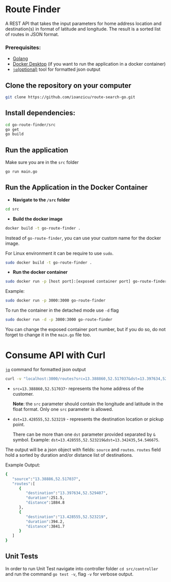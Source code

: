 # Route Finder
A REST API that takes the input parameters for home address location and destination(s) in format of latitude and longitude. The result is a sorted list of routes in JSON format.

### Prerequisites:
- [Golang](https://golang.org/)
- [Docker Desktop](https://www.docker.com/products/docker-desktop) (if you want to run the application in a docker container)
- [`jq`(optional)](https://stedolan.github.io/jq/) tool for formatted json output
## Clone the repository on your computer
```bash
git clone https://github.com/ioanzicu/route-search-go.git
```

## Install dependencies:
```bash
cd go-route-finder/src
go get 
go build
```

## Run the application
Make sure you are in the `src` folder
```bash
go run main.go
```

## Run the Application in the Docker Container

- **Navigate to the `/src` folder**
```bash
cd src
```

- **Build the docker image**
```bash
docker build -t go-route-finder .
```

Instead of `go-route-finder`, you can use your custom name for the docker image.

For Linux environment it can be require to use `sudo`.
```bash
sudo docker build -t go-route-finder .
```

- **Run the docker container**

```bash
sudo docker run -p [host port]:[exposed container port] go-route-finder
```

Example:
```bash
sudo docker run -p 3000:3000 go-route-finder
```

To run the container in the detached mode use `-d` flag

```bash
sudo docker run -d -p 3000:3000 go-route-finder
```

You can change the exposed container port number, but if you do so, do not
forget to change it in the `main.go` file too.

# Consume API with Curl

[`jq`](https://stedolan.github.io/jq/) command for formatted json output

```bash
curl -v "localhost:3000/routes?src=13.388860,52.517037&dst=13.397634,52.529407&dst=13.428555,52.523219" | jq
```

- `src=13.388860,52.517037`- represents the home address of the customer.
    
    **Note**: the `src` parameter should contain the longitude and latitude in the float format. Only one `src` parameter is allowed.

- `dst=13.428555,52.523219` - represents the destination location or pickup point. 

    There can be more than one `dst` parameter provided separated by `&` symbol. Example: `dst=13.428555,52.523219&dst=13.342435,54.546675`.

The output will be a json object with fields: `source` and `routes`.
`routes` field hold a sorted by duration and/or distance list of destinations.

Example Output:
```bash
{
   "source":"13.38886,52.517037",
   "routes":[
      {
         "destination":"13.397634,52.529407",
         "duration":251.5,
         "distance":1884.8
      },
      {
         "destination":"13.428555,52.523219",
         "duration":394.2,
         "distance":3841.7
      }
   ]
}
```

## Unit Tests
In order to run Unit Test navigate into controller folder `cd src/controller` and run the command `go test -v`, flag `-v` for verbose output.

